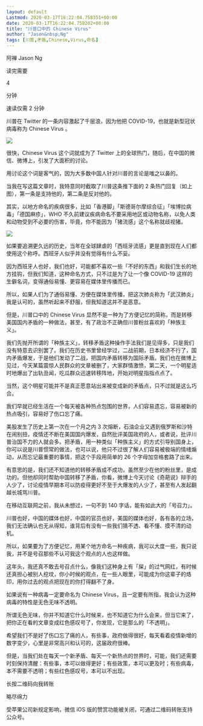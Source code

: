 ```yaml
---
layout: default
Lastmod: 2020-03-17T16:22:04.758351+00:00
date: 2020-03-17T16:22:04.758202+00:00
title: "川普口中的 Chinese Virus"
author: "Jason&nbsp;Ng"
tags: [川普,矛盾,Chinese,Virus,命名]
---
```


  

阿禅 Jason Ng

读完需要

4

分钟

速读仅需 2 分钟

川普在 Twitter 的一条内容激起了千层浪，因为他把 COVID-19，也就是新型冠状病毒称为 Chinese Virus 。

![](https://images.weserv.nl/?url=https%3A//mmbiz.qpic.cn/mmbiz_png/xpE6LLZTjLhRhXzYMiahLtt9OBoDZ20auAT4vwGVof704XWAicYiblXCdXZMCzibAUEj5vR1VhpXk85szcVNIxiaomw/640%3Fwx_fmt%3Dpng)

很快，Chinese Virus 这个词就成为了 Twitter 上的全球热门，随后，在中国的微信、微博上，引发了大面积的讨论。

用讨论这个词是客气的，因为大多数中国人针对川普的言论是嗤之以鼻的。

当我在写这篇文章时，我特意同时截取了川普这条推下面的 2 条热门回复（如上图），第一条是支持他的，第二条是反对他的。

其实，以地方命名的疾病很多，比如「香港脚」「斯德哥尔摩综合征」「埃博拉病毒」「德国麻疹」，WHO 不久前建议疾病命名不要采用地区或动物名称，以免人类和动物受到不必要的伤害，毕竟，你不能因为「猪流感」这个名称就歧视猪。

![](https://images.weserv.nl/?url=https%3A//mmbiz.qpic.cn/mmbiz_png/xpE6LLZTjLhtHTWsd5A7bd7pOCzrFBwZfL2qia8gOS8ahUITDlVNpME61SC7OSpuzBOc10sIc8XOjR6OTppGJPQ/640%3Fwx_fmt%3Dpng)

如果要追溯更久远的历史，当年在全球肆虐的「西班牙流感」更是直到现在人们都使用这个称呼。西班牙人似乎并没有觉得有什么不妥。

因为西班牙人也好，我们也好，可能都不喜欢一些「不好的东西」和我们生长的地方挂钩，但我们知道，这种命名方式，只不过是为了让一个像 COVID-19 这样的生僻名词，变得通俗易懂、更容易在媒体里传播而已。

所以，如果人们为了通俗易懂、方便在媒体里传播，把这次肺炎称为「武汉肺炎」我是认可的，虽然听起来不舒服，但我知道这并不是恶意。

但是，川普口中的 Chinese Virus 显然不是一种为了方便记忆的简称，而是转移美国国内矛盾的一种做法，甚至，有了政治不正确但川普粉丝喜欢的「种族主义」。

我们先抛开所谓的「种族主义」，转移矛盾这种操作手法我们是见得多，只是我们没有特意去识别罢了。我们在历史书里曾经学过，二战前期，日本经济不行了，国内矛盾爆发，于是他们发动了二战，把国内矛盾转移为国际矛盾。我们也在微博上见过，今天某篇震惊人民群众的文章被删了，大家群情激愤，第二天，一个明星适时地爆出了出轨丑闻，吃瓜群众迅速转移阵地，开始对明星指指点点了。

当然，这个明星可能并不是真正愿意站出来被变成新的矛盾点，只不过就是这么巧合。

我们早就已经生活在一个每天被各种热点包围的世界，人们容易遗忘，容易被新的热点吸引，容易好了伤口忘了痛。

美股发生了历史上第一次在一个月之内 3 次熔断，石油企业又遇到俄罗斯和沙特在闹别扭，疫情还不断在美国国内爆发，自然批评美国政府的人，或者说，批评川普治国不力的人就会多。把矛盾，用一种类似「种族主义」的方式引导别国身上，你可以说是川普惯常的做法，也可以说，他只不过很了解人们容易被极端的情绪煽动，从而忘记最重要的事情，把这个手段用简单的 26 个字母加空格套路了出来。

有意思的是，我们还不知道他的转移矛盾成不成功，虽然至少在他的粉丝里，是成功的。但他却同时帮助中国转移了矛盾，你看，微博上今天讨论《奇葩说》辩手的人少了，讨论疫情早期本可以防疫得更好不至于大爆发的人少了，甚至有人发起翻越长城骂川普。

在移动互联网之前，我从未想过，一句不到 140 字话，能有如此大的「号召力」。

川普也好，中国的媒体也好，中国的官员也好，美国的媒体也好，各有各的立场，我们无法确认也无从得知，谁背后有没有一些我们猜不透、看不懂、摸不清的动机。

所以，如果要为了方便记忆，用某个地方命名一种疾病，我可以大度一些，我只说我，并不是号召那些不认可我这个观点的人也这样做。

这年头，我还真不敢去号召点什么，像我们这种身上有「屎」的过气网红，有时候还真担心被别人挖坟，你小时候的观点，在一些人眼里，可能成为你这辈子的烙印，用你过去的观点把现在的你打得翻不了身。

如果说有一种病毒一定要命名为 Chinese Virus，且一定要有所指，我会认为这种病毒的特性是无色无味不透明。

所谓无色无味，你并不知道它什么时候来，也不知道它为什么会来，但当它来了，把你正在看的文章变成红色感叹号了，你发现，它是那么的「不透明」。  

希望我们不是好了伤口忘了痛的人，有些事，政府做得很好，每天看着疫情新增的数字变少，心里是非常高兴和认可的，这届政府很棒。

但是，当我们处在每天一个新矛盾、每天一个新热点的世界时，可能，我们还需要时刻保持清醒：有些事，本可以做得更好；有些政策，本可以更及时；有些病毒，本不需要不透明；有些红色感叹号，本可以不出现。

长按二维码向我转账

略尽绵力

受苹果公司新规定影响，微信 iOS 版的赞赏功能被关闭，可通过二维码转账支持公众号。

